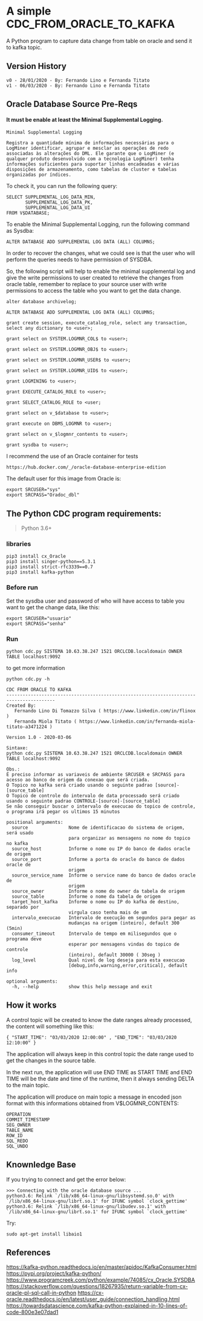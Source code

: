 
# A simple CDC_FROM_ORACLE_TO_KAFKA
A Python program to capture data change from table on oracle and send it to kafka topic.


## Version History
```
v0 - 28/01/2020 - By: Fernando Lino e Fernanda Titato
v1 - 06/03/2020 - By: Fernando Lino e Fernanda Titato
```



## Oracle Database Source Pre-Reqs
#### It must be enable at least the Minimal Supplemental Logging.

```
Minimal Supplemental Logging

Registra a quantidade mínima de informações necessárias para o LogMiner identificar, agrupar e mesclar as operações de redo associadas às alterações do DML. Ele garante que o LogMiner (e qualquer produto desenvolvido com a tecnologia LogMiner) tenha informações suficientes para suportar linhas encadeadas e várias disposições de armazenamento, como tabelas de cluster e tabelas organizadas por índices.
```

To check it, you can run the following query:

```
SELECT SUPPLEMENTAL_LOG_DATA_MIN,
       SUPPLEMENTAL_LOG_DATA_PK,
       SUPPLEMENTAL_LOG_DATA_UI
FROM V$DATABASE;
```
 
To enable the Minimal Supplemental Logging, run the following command as Sysdba:
```
ALTER DATABASE ADD SUPPLEMENTAL LOG DATA (ALL) COLUMNS;
```

In order to recover the changes, what we could see is that the user who will perform the queries needs to have permission of SYSDBA.

So, the following script will help to enable the minimal supplemental log and give the write permissions to user created to retrieve the changes from oracle table, remember to replace <user> to your source user with write permissions to access the table who you want to get the data change.

```
alter database archivelog;

ALTER DATABASE ADD SUPPLEMENTAL LOG DATA (ALL) COLUMNS;

grant create session, execute_catalog_role, select any transaction, select any dictionary to <user>;

grant select on SYSTEM.LOGMNR_COL$ to <user>;

grant select on SYSTEM.LOGMNR_OBJ$ to <user>;

grant select on SYSTEM.LOGMNR_USER$ to <user>;

grant select on SYSTEM.LOGMNR_UID$ to <user>;

grant LOGMINING to <user>;

grant EXECUTE_CATALOG_ROLE to <user>;

grant SELECT_CATALOG_ROLE to <user;

grant select on v_$database to <user>;

grant execute on DBMS_LOGMNR to <user>;

grant select on v_$logmnr_contents to <user>;

grant sysdba to <user>;
```

I recommend the use of an Oracle container for tests
```
https://hub.docker.com/_/oracle-database-enterprise-edition
```

The default user for this image from Oracle is:
```
export SRCUSER="sys"
export SRCPASS="Oradoc_dbl"
```


## The Python CDC program requirements:

> Python 3.6+

### libraries
```
pip3 install cx_Oracle
pip3 install singer-python==5.3.1
pip3 install strict-rfc3339==0.7
pip3 install kafka-python
```


### Before run
Set the sysdba user and password of who will have access to table you want to get the change data, like this:

```
export SRCUSER="usuario"
export SRCPASS="senha"
```

### Run
```
python cdc.py SISTEMA 10.63.38.247 1521 ORCLCDB.localdomain OWNER TABLE localhost:9092
```

to get more information


```
python cdc.py -h

CDC FROM ORACLE TO KAFKA 
----------------------------------------------------------------------------------------
Created By: 
   Fernando Lino Di Tomazzo Silva ( https://www.linkedin.com/in/flinox )
   Fernanda Miola Titato ( https://www.linkedin.com/in/fernanda-miola-titato-a3471224 )

Version 1.0 - 2020-03-06 

Sintaxe: 
python cdc.py SISTEMA 10.63.38.247 1521 ORCLCDB.localdomain OWNER TABLE localhost:9092

Obs.:
É preciso informar as variaveis de ambiente SRCUSER e SRCPASS para acesso ao banco de origem da conexao que será criada.
O Topico no kafka será criado usando o seguinte padrao [source]-[source_table]
O Topico de controle do intervalo de data processado será criado usando o seguinte padrao CONTROLE-[source]-[source_table]
Se não conseguir buscar o intervalo de execucao do topico de controle, o programa irá pegar os ultimos 15 minutos

positional arguments:
  source               Nome de identificacao do sistema de origem, será usado
                       para organizar as mensagens no nome do topico no kafka
  source_host          Informe o nome ou IP do banco de dados oracle de origem
  source_port          Informe a porta do oracle do banco de dados oracle de
                       origem
  source_service_name  Informe o service name do banco de dados oracle de
                       origem
  source_owner         Informe o nome do owner da tabela de origem
  source_table         Informe o nome da tabela de origem
  target_host_kafka    Informe o nome ou IP do kafka de destino, separado por
                       virgula caso tenha mais de um
  intervalo_execucao   Intervalo de execução em segundos para pegar as
                       mudanças na origem (inteiro), default 300 (5min)
  consumer_timeout     Intervalo de tempo em milisegundos que o programa deve
                       esperar por mensagens vindas do topico de controle
                       (inteiro), default 30000 ( 30seg )
  log_level            Qual nivel de log deseja para esta execucao
                       [debug,info,warning,error,critical], default info

optional arguments:
  -h, --help           show this help message and exit
```

## How it works

A control topic will be created to know the date ranges already processed, the content will something like this:
```
{ "START_TIME": "03/03/2020 12:00:00" , "END_TIME": "03/03/2020 12:10:00" }
```
The application will always keep in this control topic the date range used to get the changes in the source table.

In the next run, the application will use END TIME as START TIME and END TIME will be the date and time of the runtime, then it always sending DELTA to the main topic.

The application will produce on main topic a message in encoded json format with this informations obtained from V$LOGMNR_CONTENTS:

```
OPERATION
COMMIT_TIMESTAMP
SEG_OWNER
TABLE_NAME
ROW_ID
SQL_REDO
SQL_UNDO
```


## Knownledge Base

If you trying to connect and get the error below:
```
>>> Connecting with the oracle database source ...
python3.6: Relink `/lib/x86_64-linux-gnu/libsystemd.so.0' with `/lib/x86_64-linux-gnu/librt.so.1' for IFUNC symbol `clock_gettime'
python3.6: Relink `/lib/x86_64-linux-gnu/libudev.so.1' with `/lib/x86_64-linux-gnu/librt.so.1' for IFUNC symbol `clock_gettime'
```

Try:
```
sudo apt-get install libaio1
```

## References

https://kafka-python.readthedocs.io/en/master/apidoc/KafkaConsumer.html
https://pypi.org/project/kafka-python/
https://www.programcreek.com/python/example/74085/cx_Oracle.SYSDBA
https://stackoverflow.com/questions/18267935/return-variable-from-cx-oracle-pl-sql-call-in-python
https://cx-oracle.readthedocs.io/en/latest/user_guide/connection_handling.html
https://towardsdatascience.com/kafka-python-explained-in-10-lines-of-code-800e3e07dad1




